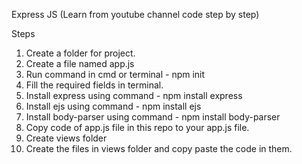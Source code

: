 Express JS (Learn from youtube channel code step by step)

Steps

1. Create a folder for project.
2. Create a file named app.js
3. Run command in cmd or terminal - npm init
4. Fill the required fields in terminal.
5. Install express using command - npm install express
6. Install ejs using command - npm install ejs
7. Install body-parser using command - npm install body-parser
8. Copy code of app.js file in this repo to your app.js file.
9. Create views folder
10. Create the files in views folder and copy paste the code in them.
